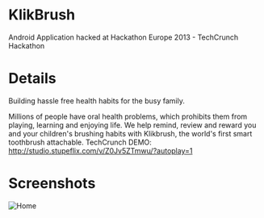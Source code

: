 KlikBrush
=========

Android Application hacked at Hackathon Europe 2013 - TechCrunch Hackathon

Details
=======
Building hassle free health habits for the busy family.

Millions of people have oral health problems, which prohibits them from playing, learning and enjoying life. We help remind, review and reward you and your children's brushing habits with Klikbrush, the world's first smart toothbrush attachable. TechCrunch DEMO: http://studio.stupeflix.com/v/Z0Jv5ZTmwu/?autoplay=1

Screenshots
===========

![Home](https://dl.dropboxusercontent.com/u/3672489/KlikBrush/klik.png)



